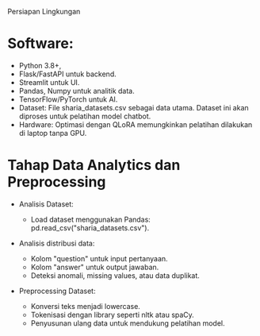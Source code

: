 Persiapan Lingkungan
# Software:
- Python 3.8+,
- Flask/FastAPI untuk backend.
- Streamlit untuk UI.
- Pandas, Numpy untuk analitik data.
- TensorFlow/PyTorch untuk AI.
- Dataset: File sharia_datasets.csv sebagai data utama. Dataset ini akan diproses untuk pelatihan model chatbot.
- Hardware: Optimasi dengan QLoRA memungkinkan pelatihan dilakukan di laptop tanpa GPU.

# Tahap Data Analytics dan Preprocessing
- Analisis Dataset:
    - Load dataset menggunakan Pandas: pd.read_csv("sharia_datasets.csv").
  
- Analisis distribusi data:
    - Kolom "question" untuk input pertanyaan.
    - Kolom "answer" untuk output jawaban.
    - Deteksi anomali, missing values, atau data duplikat.

- Preprocessing Dataset:
    - Konversi teks menjadi lowercase.
    - Tokenisasi dengan library seperti nltk atau spaCy.
    - Penyusunan ulang data untuk mendukung pelatihan model.